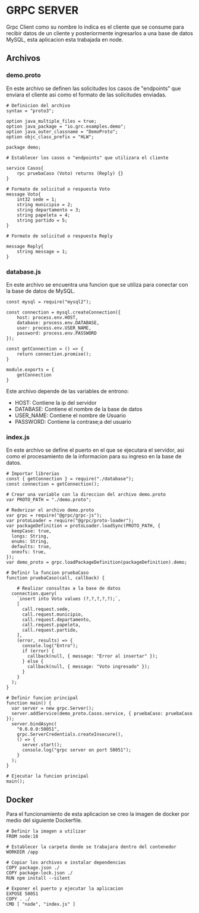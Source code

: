 # GRPC SERVER
Grpc Client como su nombre lo indica es el cliente que se consume para recibir datos de un cliente y posteriormente ingresarlos a una base de datos MySQL, esta aplicacion esta trabajada en node.

## Archivos

### demo.proto
En este archivo se definen las solicitudes los casos de "endpoints" que enviara el cliente asi como el formato de las solicitudes enviadas.

```
# Definicion del archivo
syntax = "proto3";

option java_multiple_files = true;
option java_package = "io.grc.examples.demo";
option java_outer_classname = "DemoProto";
option objc_class_prefix = "HLW";

package demo;

# Establecer los casos o "endpoints" que utilizara el cliente

service Casos{
    rpc pruebaCaso (Voto) returns (Reply) {}
}

# Formato de solicitud o respuesta Voto
message Voto{
    int32 sede = 1;
    string municipio = 2;
    string departamento = 3;
    string papeleta = 4;
    string partido = 5;
}

# Formato de solicitud o respuesta Reply

message Reply{
    string message = 1;
}
```

### database.js
En este archivo se encuentra una funcion que se utiliza para conectar con la base de datos de MySQL.

```
const mysql = require("mysql2");

const connection = mysql.createConnection({
    host: process.env.HOST,
    database: process.env.DATABASE,
    user: process.env.USER_NAME,
    password: process.env.PASSWORD
});

const getConnection = () => {
    return connection.promise();
}

module.exports = {
    getConnection
}
```

Este archivo depende de las variables de entrono:
- HOST: Contiene la ip del servidor
- DATABASE: Contiene el nombre de la base de datos
- USER_NAME: Contiene el nombre de Usuario
- PASSWORD: Contiene la contrase;a del usuario

### index.js
En este archivo se define el puerto en el que se ejecutara el servidor, asi como el procesamiento de la informacion para su ingreso en la base de datos.

```
# Importar librerias
const { getConnection } = require("./database");
const connection = getConnection();

# Crear una variable con la direccion del archivo demo.proto
var PROTO_PATH = "./demo.proto";

# Rederizar el archivo demo.proto
var grpc = require("@grpc/grpc-js");
var protoLoader = require("@grpc/proto-loader");
var packageDefinition = protoLoader.loadSync(PROTO_PATH, {
  keepCase: true,
  longs: String,
  enums: String,
  defaults: true,
  oneofs: true,
});
var demo_proto = grpc.loadPackageDefinition(packageDefinition).demo;

# Definir la funcion pruebaCaso
function pruebaCaso(call, callback) {

    # Realizar consultas a la base de datos
  connection.query(
    `insert into Voto values (?,?,?,?,?);`,
    [
      call.request.sede,
      call.request.municipio,
      call.request.departamento,
      call.request.papeleta,
      call.request.partido,
    ],
    (error, results) => {
      console.log("Entro");
      if (error) {
        callback(null, { message: "Error al insertar" });
      } else {
        callback(null, { message: "Voto ingresado" });
      }
    }
  );
}

# Definir funcion principal
function main() {
  var server = new grpc.Server();
  server.addService(demo_proto.Casos.service, { pruebaCaso: pruebaCaso });
  server.bindAsync(
    "0.0.0.0:50051",
    grpc.ServerCredentials.createInsecure(),
    () => {
      server.start();
      console.log("grpc server on port 50051");
    }
  );
}

# Ejecutar la funcion principal
main();
```

## Docker
Para el funcionamiento de esta aplicacion se creo la imagen de docker por medio del siguiente Dockerfile.

```
# Definir la imagen a utilizar
FROM node:18

# Establecer la carpeta donde se trabajara dentro del contenedor
WORKDIR /app

# Copiar los archivos e instalar dependencias
COPY package.json ./
COPY package-lock.json ./
RUN npm install --silent

# Exponer el puerto y ejecutar la aplicacion
EXPOSE 50051
COPY . ./
CMD [ "node", "index.js" ]
```